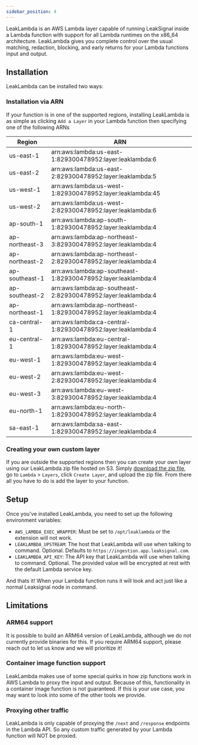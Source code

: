 ```yaml
---
sidebar_position: 4
---
```


LeakLambda is an AWS Lambda layer capable of running LeakSignal inside a Lambda function with support for all Lambda runtimes on the x86_64 architecture.
LeakLambda gives you complete control over the usual matching, redaction, blocking, and early returns for your Lambda functions input and output.

## Installation

LeakLambda can be installed two ways:

### Installation via ARN

If your function is in one of the supported regions, installing LeakLambda is as simple as clicking `Add a Layer` in your Lambda function then specifying one of the following ARNs

| Region | ARN |
| --- | --- |
| us-east-1 | arn:aws:lambda:us-east-1:829300478952:layer:leaklambda:6 |
| us-east-2 | arn:aws:lambda:us-east-2:829300478952:layer:leaklambda:5 |
| us-west-1 | arn:aws:lambda:us-west-1:829300478952:layer:leaklambda:45 |
| us-west-2 | arn:aws:lambda:us-west-2:829300478952:layer:leaklambda:6 |
| ap-south-1 | arn:aws:lambda:ap-south-1:829300478952:layer:leaklambda:4 |
| ap-northeast-3 | arn:aws:lambda:ap-northeast-3:829300478952:layer:leaklambda:4 |
| ap-northeast-2 | arn:aws:lambda:ap-northeast-2:829300478952:layer:leaklambda:4 |
| ap-southeast-1 | arn:aws:lambda:ap-southeast-1:829300478952:layer:leaklambda:4 |
| ap-southeast-2 | arn:aws:lambda:ap-southeast-2:829300478952:layer:leaklambda:4 |
| ap-northeast-1 | arn:aws:lambda:ap-northeast-1:829300478952:layer:leaklambda:4 |
| ca-central-1 | arn:aws:lambda:ca-central-1:829300478952:layer:leaklambda:4 |
| eu-central-1 | arn:aws:lambda:eu-central-1:829300478952:layer:leaklambda:4 |
| eu-west-1 | arn:aws:lambda:eu-west-1:829300478952:layer:leaklambda:4 |
| eu-west-2 | arn:aws:lambda:eu-west-2:829300478952:layer:leaklambda:4 |
| eu-west-3 | arn:aws:lambda:eu-west-3:829300478952:layer:leaklambda:4 |
| eu-north-1 | arn:aws:lambda:eu-north-1:829300478952:layer:leaklambda:4 |
| sa-east-1 | arn:aws:lambda:sa-east-1:829300478952:layer:leaklambda:4 |

### Creating your own custom layer

If you are outside the supported regions then you can create your own layer using our LeakLambda zip file hosted on S3. Simply [download the zip file](https://leakproxy.s3.us-west-2.amazonaws.com/leaklambda-0.11.2.zip), go to `Lambda` > `Layers`, click `Create Layer`, and upload the zip file. From there all you have to do is add the layer to your function.

## Setup

Once you've installed LeakLambda, you need to set up the following environment variables:

- `AWS_LAMBDA_EXEC_WRAPPER`: Must be set to `/opt/leaklambda` or the extension will not work.
- `LEAKLAMBDA_UPSTREAM`: The host that LeakLambda will use when talking to command. Optional. Defaults to `https://ingestion.app.leaksignal.com`.
- `LEAKLAMBDA_API_KEY`: The API key that LeakLambda will use when talking to command. Optional. The provided value will be encrypted at rest with the default Lambda service key.

And thats it! When your Lambda function runs it will look and act just like a normal Leaksignal node in command.

## Limitations

### ARM64 support

It is possible to build an ARM64 version of LeakLambda, although we do not currently provide binaries for this. If you require ARM64 support, please reach out to let us know and we will prioritize it!

### Container image function support

LeakLambda makes use of some special quirks in how zip functions work in AWS Lambda to proxy the input and output. Because of this, functionality in a container image function is not guaranteed. If this is your use case, you may want to look into some of the other tools we provide.

### Proxying other traffic

LeakLambda is only capable of proxying the `/next` and `/response` endpoints in the Lambda API. So any custom traffic generated by your Lambda function will NOT be proxied.
